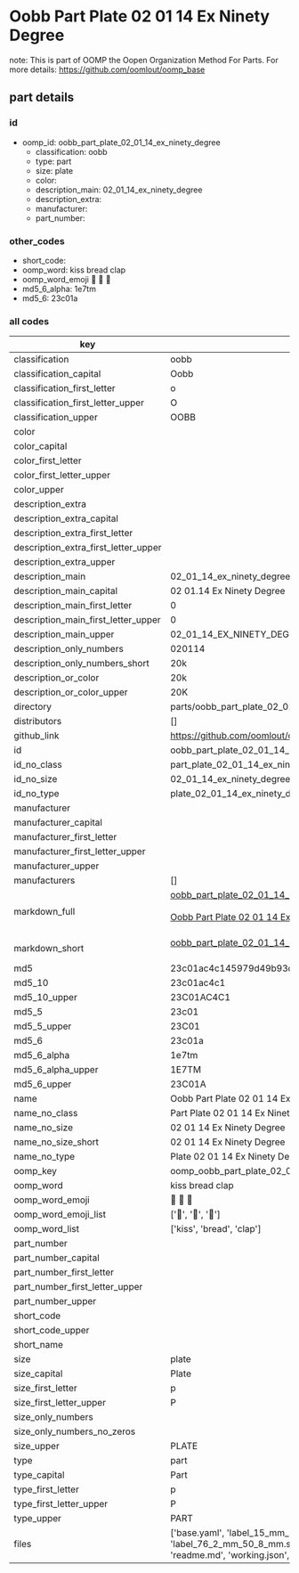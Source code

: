 # Oobb Part Plate 02 01 14 Ex Ninety Degree  

note: This is part of OOMP the Oopen Organization Method For Parts. For more details: https://github.com/oomlout/oomp_base

##  part details





### id
* oomp_id: oobb_part_plate_02_01_14_ex_ninety_degree
  * classification: oobb
  * type: part
  * size: plate
  * color: 
  * description_main: 02_01_14_ex_ninety_degree
  * description_extra: 
  * manufacturer: 
  * part_number: 

### other_codes
* short_code: 
* oomp_word: kiss bread clap
* oomp_word_emoji :kiss: :bread: :clap:
* md5_6_alpha: 1e7tm
* md5_6: 23c01a

### all codes 
| key | value |  
| --- | --- |  
| classification | oobb |  
| classification_capital | Oobb |  
| classification_first_letter | o |  
| classification_first_letter_upper | O |  
| classification_upper | OOBB |  
| color |  |  
| color_capital |  |  
| color_first_letter |  |  
| color_first_letter_upper |  |  
| color_upper |  |  
| description_extra |  |  
| description_extra_capital |  |  
| description_extra_first_letter |  |  
| description_extra_first_letter_upper |  |  
| description_extra_upper |  |  
| description_main | 02_01_14_ex_ninety_degree |  
| description_main_capital | 02 01.14 Ex Ninety Degree |  
| description_main_first_letter | 0 |  
| description_main_first_letter_upper | 0 |  
| description_main_upper | 02_01_14_EX_NINETY_DEGREE |  
| description_only_numbers | 020114 |  
| description_only_numbers_short | 20k |  
| description_or_color | 20k |  
| description_or_color_upper | 20K |  
| directory | parts/oobb_part_plate_02_01_14_ex_ninety_degree |  
| distributors | [] |  
| github_link | https://github.com/oomlout/oomlout_oomp_part_src/tree/main/parts/oobb_part_plate_02_01_14_ex_ninety_degree/working |  
| id | oobb_part_plate_02_01_14_ex_ninety_degree |  
| id_no_class | part_plate_02_01_14_ex_ninety_degree |  
| id_no_size | 02_01_14_ex_ninety_degree |  
| id_no_type | plate_02_01_14_ex_ninety_degree |  
| manufacturer |  |  
| manufacturer_capital |  |  
| manufacturer_first_letter |  |  
| manufacturer_first_letter_upper |  |  
| manufacturer_upper |  |  
| manufacturers | [] |  
| markdown_full | [oobb_part_plate_02_01_14_ex_ninety_degree](https://github.com/oomlout/oomlout_oomp_part_src/tree/main/parts/oobb_part_plate_02_01_14_ex_ninety_degree/working)<br>[](https://github.com/oomlout/oomlout_oomp_part_src/tree/main/parts/oobb_part_plate_02_01_14_ex_ninety_degree/working)<br>[Oobb Part Plate 02 01 14 Ex Ninety Degree](https://github.com/oomlout/oomlout_oomp_part_src/tree/main/parts/oobb_part_plate_02_01_14_ex_ninety_degree/working)<br><br> |  
| markdown_short | [oobb_part_plate_02_01_14_ex_ninety_degree](https://github.com/oomlout/oomlout_oomp_part_src/tree/main/parts/oobb_part_plate_02_01_14_ex_ninety_degree/working)<br><br> |  
| md5 | 23c01ac4c145979d49b93d0b64ec88cf |  
| md5_10 | 23c01ac4c1 |  
| md5_10_upper | 23C01AC4C1 |  
| md5_5 | 23c01 |  
| md5_5_upper | 23C01 |  
| md5_6 | 23c01a |  
| md5_6_alpha | 1e7tm |  
| md5_6_alpha_upper | 1E7TM |  
| md5_6_upper | 23C01A |  
| name | Oobb Part Plate 02 01 14 Ex Ninety Degree |  
| name_no_class | Part Plate 02 01 14 Ex Ninety Degree |  
| name_no_size | 02 01 14 Ex Ninety Degree |  
| name_no_size_short | 02 01 14 Ex Ninety Degree |  
| name_no_type | Plate 02 01 14 Ex Ninety Degree |  
| oomp_key | oomp_oobb_part_plate_02_01_14_ex_ninety_degree |  
| oomp_word | kiss bread clap |  
| oomp_word_emoji | :kiss: :bread: :clap: |  
| oomp_word_emoji_list | [':kiss:', ':bread:', ':clap:'] |  
| oomp_word_list | ['kiss', 'bread', 'clap'] |  
| part_number |  |  
| part_number_capital |  |  
| part_number_first_letter |  |  
| part_number_first_letter_upper |  |  
| part_number_upper |  |  
| short_code |  |  
| short_code_upper |  |  
| short_name |  |  
| size | plate |  
| size_capital | Plate |  
| size_first_letter | p |  
| size_first_letter_upper | P |  
| size_only_numbers |  |  
| size_only_numbers_no_zeros |  |  
| size_upper | PLATE |  
| type | part |  
| type_capital | Part |  
| type_first_letter | p |  
| type_first_letter_upper | P |  
| type_upper | PART |  
| files | ['base.yaml', 'label_15_mm_30_mm.pdf', 'label_15_mm_30_mm.svg', 'label_76_2_mm_50_8_mm.pdf', 'label_76_2_mm_50_8_mm.svg', 'label_oomlout_76_2_mm_50_8_mm.pdf', 'label_oomlout_76_2_mm_50_8_mm.svg', 'readme.md', 'working.json', 'working.yaml'] |  
